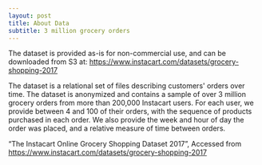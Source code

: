 ```yaml
---
layout: post
title: About Data
subtitle: 3 million grocery orders
---
```


The dataset is provided as-is for non-commercial use, and can be downloaded from S3 at: https://www.instacart.com/datasets/grocery-shopping-2017 

The dataset is a relational set of files describing customers' orders over time. The dataset is anonymized and contains a sample of over 3 million grocery orders from more than 200,000 Instacart users. For each user, we provide between 4 and 100 of their orders, with the sequence of products purchased in each order. We also provide the week and hour of day the order was placed, and a relative measure of time between orders. 

“The Instacart Online Grocery Shopping Dataset 2017”, 
Accessed from https://www.instacart.com/datasets/grocery-shopping-2017
